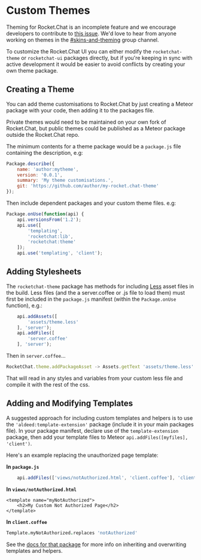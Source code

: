 # Custom Themes

Theming for Rocket.Chat is an incomplete feature and we encourage developers to contribute to [this issue](https://github.com/RocketChat/Rocket.Chat/issues/277). We'd love to hear from anyone working on themes in the [\#skins-and-theming](https://open.rocket.chat/channel/skins-and-theming) group channel.

To customize the Rocket.Chat UI you can either modify the `rocketchat-theme` or `rocketchat-ui` packages directly, but if you're keeping in sync with active development it would be easier to avoid conflicts by creating your own theme package.

## Creating a Theme

You can add theme customisations to Rocket.Chat by just creating a Meteor package with your code, then adding it to the packages file.

Private themes would need to be maintained on your own fork of Rocket.Chat, but public themes could be published as a Meteor package outside the Rocket.Chat repo.

The minimum contents for a theme package would be a `package.js` file containing the description, e.g:

```javascript
Package.describe({
    name: 'author:mytheme',
    version: '0.0.1',
    summary: 'My theme customisations.',
    git: 'https://github.com/author/my-rocket.chat-theme'
});
```

Then include dependent packages and your custom theme files. e.g:

```javascript
Package.onUse(function(api) {
    api.versionsFrom('1.2');
    api.use([
        'templating',
        'rocketchat:lib',
        'rocketchat:theme'
    ]);
    api.use('templating', 'client');
```

## Adding Stylesheets

The `rocketchat-theme` package has methods for including [Less](http://lesscss.org/) asset files in the build. Less files \(and the a server.coffee or .js file to load them\) must first be included in the `package.js` manifest \(within the `Package.onUse` function\), e.g.:

```javascript
    api.addAssets([
        'assets/theme.less'
    ], 'server');
    api.addFiles([
        'server.coffee'
    ], 'server');
```

Then in `server.coffee`...

```javascript
RocketChat.theme.addPackageAsset -> Assets.getText 'assets/theme.less'
```

That will read in any styles and variables from your custom less file and compile it with the rest of the css.

## Adding and Modifying Templates

A suggested approach for including custom templates and helpers is to use the `'aldeed:template-extension'` package \(include it in your main packages file\). In your package manifest, declare use of the `template-extension` package, then add your template files to Meteor `api.addFiles([myfiles], 'client')`.

Here's an example replacing the unauthorized page template:

 **In `package.js`** 

```javascript
    api.addFiles(['views/notAuthorized.html', 'client.coffee'], 'client');
```

 **In `views/notAuthorized.html`** 

```markup
<template name="myNotAuthorized">
    <h2>My Custom Not Authorized Page</h2>
</template>
```

 **In `client.coffee`** 

```coffeescript
Template.myNotAuthorized.replaces 'notAuthorized'
```

See the [docs for that package](https://github.com/aldeed/meteor-template-extension) for more info on inheriting and overwriting templates and helpers.

